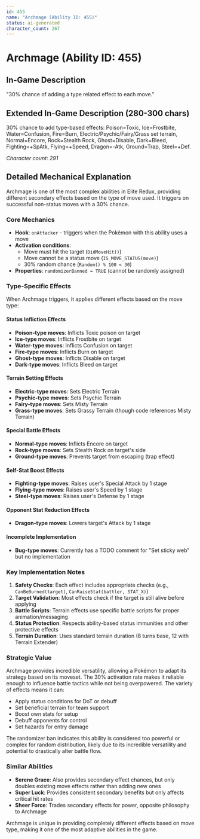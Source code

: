 ```yaml
---
id: 455
name: "Archmage (Ability ID: 455)"
status: ai-generated
character_count: 267
---
```


# Archmage (Ability ID: 455)

## In-Game Description
"30% chance of adding a type related effect to each move."

## Extended In-Game Description (280-300 chars)
30% chance to add type-based effects: Poison=Toxic, Ice=Frostbite, Water=Confusion, Fire=Burn, Electric/Psychic/Fairy/Grass set terrain, Normal=Encore, Rock=Stealth Rock, Ghost=Disable, Dark=Bleed, Fighting=+SpAtk, Flying=+Speed, Dragon=-Atk, Ground=Trap, Steel=+Def.

*Character count: 291*

## Detailed Mechanical Explanation

Archmage is one of the most complex abilities in Elite Redux, providing different secondary effects based on the type of move used. It triggers on successful non-status moves with a 30% chance.

### Core Mechanics
- **Hook**: `onAttacker` - triggers when the Pokémon with this ability uses a move
- **Activation conditions**: 
  - Move must hit the target (`DidMoveHit()`)
  - Move cannot be a status move (`IS_MOVE_STATUS(move)`)
  - 30% random chance (`Random() % 100 < 30`)
- **Properties**: `randomizerBanned = TRUE` (cannot be randomly assigned)

### Type-Specific Effects

When Archmage triggers, it applies different effects based on the move type:

#### Status Infliction Effects
- **Poison-type moves**: Inflicts Toxic poison on target
- **Ice-type moves**: Inflicts Frostbite on target  
- **Water-type moves**: Inflicts Confusion on target
- **Fire-type moves**: Inflicts Burn on target
- **Ghost-type moves**: Inflicts Disable on target
- **Dark-type moves**: Inflicts Bleed on target

#### Terrain Setting Effects
- **Electric-type moves**: Sets Electric Terrain
- **Psychic-type moves**: Sets Psychic Terrain
- **Fairy-type moves**: Sets Misty Terrain
- **Grass-type moves**: Sets Grassy Terrain (though code references Misty Terrain)

#### Special Battle Effects
- **Normal-type moves**: Inflicts Encore on target
- **Rock-type moves**: Sets Stealth Rock on target's side
- **Ground-type moves**: Prevents target from escaping (trap effect)

#### Self-Stat Boost Effects
- **Fighting-type moves**: Raises user's Special Attack by 1 stage
- **Flying-type moves**: Raises user's Speed by 1 stage
- **Steel-type moves**: Raises user's Defense by 1 stage

#### Opponent Stat Reduction Effects
- **Dragon-type moves**: Lowers target's Attack by 1 stage

#### Incomplete Implementation
- **Bug-type moves**: Currently has a TODO comment for "Set sticky web" but no implementation

### Key Implementation Notes

1. **Safety Checks**: Each effect includes appropriate checks (e.g., `CanBeBurned(target)`, `CanRaiseStat(battler, STAT_X)`)
2. **Target Validation**: Most effects check if the target is still alive before applying
3. **Battle Scripts**: Terrain effects use specific battle scripts for proper animation/messaging
4. **Status Protection**: Respects ability-based status immunities and other protective effects
5. **Terrain Duration**: Uses standard terrain duration (8 turns base, 12 with Terrain Extender)

### Strategic Value

Archmage provides incredible versatility, allowing a Pokémon to adapt its strategy based on its moveset. The 30% activation rate makes it reliable enough to influence battle tactics while not being overpowered. The variety of effects means it can:
- Apply status conditions for DoT or debuff
- Set beneficial terrain for team support
- Boost own stats for setup
- Debuff opponents for control
- Set hazards for entry damage

The randomizer ban indicates this ability is considered too powerful or complex for random distribution, likely due to its incredible versatility and potential to drastically alter battle flow.

### Similar Abilities
- **Serene Grace**: Also provides secondary effect chances, but only doubles existing move effects rather than adding new ones
- **Super Luck**: Provides consistent secondary benefits but only affects critical hit rates
- **Sheer Force**: Trades secondary effects for power, opposite philosophy to Archmage

Archmage is unique in providing completely different effects based on move type, making it one of the most adaptive abilities in the game.